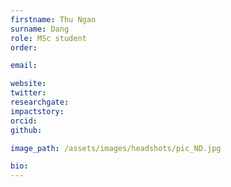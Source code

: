 ```yaml
---
firstname: Thu Ngan
surname: Dang
role: MSc student
order:

email:

website:
twitter:
researchgate:
impactstory:
orcid:
github:

image_path: /assets/images/headshots/pic_ND.jpg

bio:
---
```

